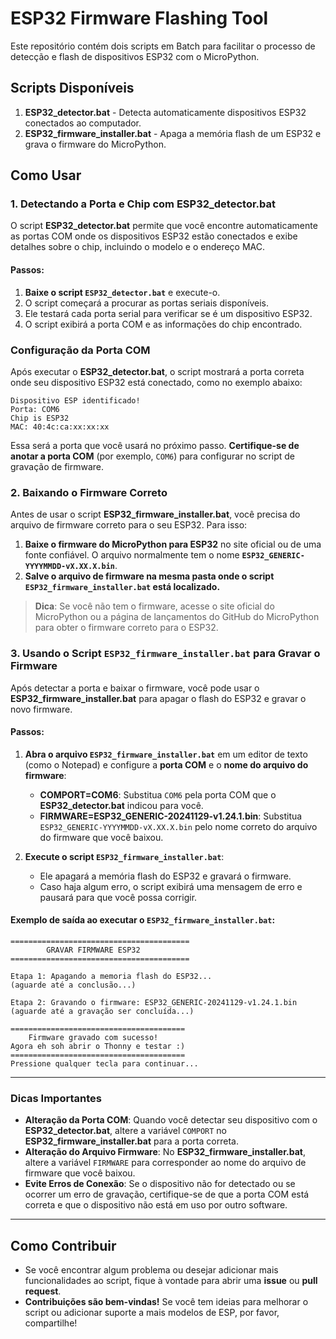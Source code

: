 # ESP32 Firmware Flashing Tool

Este repositório contém dois scripts em Batch para facilitar o processo de detecção e flash de dispositivos ESP32 com o MicroPython.

## Scripts Disponíveis

1. **ESP32_detector.bat** - Detecta automaticamente dispositivos ESP32 conectados ao computador.
2. **ESP32_firmware_installer.bat** - Apaga a memória flash de um ESP32 e grava o firmware do MicroPython.

## Como Usar

### 1. Detectando a Porta e Chip com ESP32_detector.bat

O script **ESP32_detector.bat** permite que você encontre automaticamente as portas COM onde os dispositivos ESP32 estão conectados e exibe detalhes sobre o chip, incluindo o modelo e o endereço MAC.

#### Passos:

1. **Baixe o script `ESP32_detector.bat`** e execute-o.
2. O script começará a procurar as portas seriais disponíveis.
3. Ele testará cada porta serial para verificar se é um dispositivo ESP32.
4. O script exibirá a porta COM e as informações do chip encontrado.

### Configuração da Porta COM
Após executar o **ESP32_detector.bat**, o script mostrará a porta correta onde seu dispositivo ESP32 está conectado, como no exemplo abaixo:

```
Dispositivo ESP identificado!
Porta: COM6
Chip is ESP32
MAC: 40:4c:ca:xx:xx:xx
```

Essa será a porta que você usará no próximo passo. **Certifique-se de anotar a porta COM** (por exemplo, `COM6`) para configurar no script de gravação de firmware.

### 2. Baixando o Firmware Correto

Antes de usar o script **ESP32_firmware_installer.bat**, você precisa do arquivo de firmware correto para o seu ESP32. Para isso:

1. **Baixe o firmware do MicroPython para ESP32** no site oficial ou de uma fonte confiável. O arquivo normalmente tem o nome **`ESP32_GENERIC-YYYYMMDD-vX.XX.X.bin`**.
2. **Salve o arquivo de firmware na mesma pasta onde o script `ESP32_firmware_installer.bat` está localizado.**

> **Dica**: Se você não tem o firmware, acesse o site oficial do MicroPython ou a página de lançamentos do GitHub do MicroPython para obter o firmware correto para o ESP32.

### 3. Usando o Script `ESP32_firmware_installer.bat` para Gravar o Firmware

Após detectar a porta e baixar o firmware, você pode usar o **ESP32_firmware_installer.bat** para apagar o flash do ESP32 e gravar o novo firmware.

#### Passos:

1. **Abra o arquivo `ESP32_firmware_installer.bat`** em um editor de texto (como o Notepad) e configure a **porta COM** e o **nome do arquivo do firmware**:
    - **COMPORT=COM6**: Substitua `COM6` pela porta COM que o **ESP32_detector.bat** indicou para você.
    - **FIRMWARE=ESP32_GENERIC-20241129-v1.24.1.bin**: Substitua `ESP32_GENERIC-YYYYMMDD-vX.XX.X.bin` pelo nome correto do arquivo do firmware que você baixou.

2. **Execute o script `ESP32_firmware_installer.bat`**:
    - Ele apagará a memória flash do ESP32 e gravará o firmware.
    - Caso haja algum erro, o script exibirá uma mensagem de erro e pausará para que você possa corrigir.

#### Exemplo de saída ao executar o `ESP32_firmware_installer.bat`:

```
========================================
        GRAVAR FIRMWARE ESP32        
========================================

Etapa 1: Apagando a memoria flash do ESP32...
(aguarde até a conclusão...)

Etapa 2: Gravando o firmware: ESP32_GENERIC-20241129-v1.24.1.bin
(aguarde até a gravação ser concluída...)

=======================================
    Firmware gravado com sucesso!      
Agora eh soh abrir o Thonny e testar :)  
=======================================
Pressione qualquer tecla para continuar...
```

---

### Dicas Importantes

- **Alteração da Porta COM**: Quando você detectar seu dispositivo com o **ESP32_detector.bat**, altere a variável `COMPORT` no **ESP32_firmware_installer.bat** para a porta correta.
- **Alteração do Arquivo Firmware**: No **ESP32_firmware_installer.bat**, altere a variável `FIRMWARE` para corresponder ao nome do arquivo de firmware que você baixou.
- **Evite Erros de Conexão**: Se o dispositivo não for detectado ou se ocorrer um erro de gravação, certifique-se de que a porta COM está correta e que o dispositivo não está em uso por outro software.

---

## Como Contribuir

- Se você encontrar algum problema ou desejar adicionar mais funcionalidades ao script, fique à vontade para abrir uma **issue** ou **pull request**.
- **Contribuições são bem-vindas!** Se você tem ideias para melhorar o script ou adicionar suporte a mais modelos de ESP, por favor, compartilhe!
